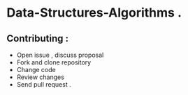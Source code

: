 # Data-Structures-Algorithms .

## Contributing :

- Open issue , discuss proposal
- Fork and clone repository
- Change code 
- Review changes
- Send pull request .

